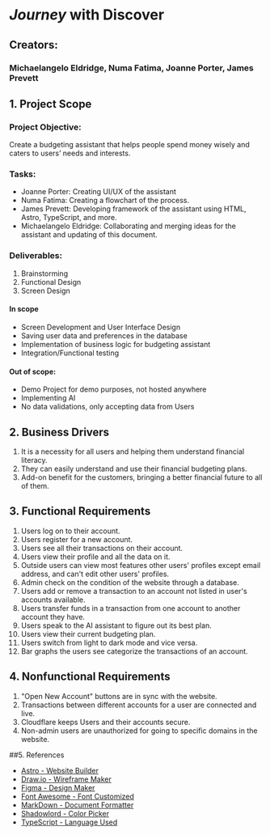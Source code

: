 # _Journey_ with Discover

## Creators:

### Michaelangelo Eldridge, Numa Fatima, Joanne Porter, James Prevett

## 1. Project Scope

### Project Objective:

Create a budgeting assistant that helps people spend money wisely and caters to users’ needs and interests.

### Tasks:

-   Joanne Porter: Creating UI/UX of the assistant
-   Numa Fatima: Creating a flowchart of the process.
-   James Prevett: Developing framework of the assistant using HTML, Astro, TypeScript, and more.
-   Michaelangelo Eldridge: Collaborating and merging ideas for the assistant and updating of this document.

### Deliverables:

1. Brainstorming
2. Functional Design
3. Screen Design

#### In scope

-   Screen Development and User Interface Design
-   Saving user data and preferences in the database
-   Implementation of business logic for budgeting assistant
-   Integration/Functional testing

#### Out of scope:

-   Demo Project for demo purposes, not hosted anywhere
-   Implementing AI
-   No data validations, only accepting data from Users

## 2. Business Drivers

1. It is a necessity for all users and helping them understand financial literacy.
2. They can easily understand and use their financial budgeting plans.
3. Add-on benefit for the customers, bringing a better financial future to all of them.

## 3. Functional Requirements

1. Users log on to their account.
2. Users register for a new account.
3. Users see all their transactions on their account.
4. Users view their profile and all the data on it.
5. Outside users can view most features other users' profiles except email address, and can't edit other users' profiles.
6. Admin check on the condition of the website through a database.
7. Users add or remove a transaction to an account not listed in user's accounts available.
8. Users transfer funds in a transaction from one account to another account they have.
9. Users speak to the AI assistant to figure out its best plan.
10. Users view their current budgeting plan.
11. Users switch from light to dark mode and vice versa.
12. Bar graphs the users see categorize the transactions of an account.

## 4. Nonfunctional Requirements

1. "Open New Account" buttons are in sync with the website.
2. Transactions between different accounts for a user are connected and live.
3. Cloudflare keeps Users and their accounts secure.
4. Non-admin users are unauthorized for going to specific domains in the website.

##5. References

-   [Astro - Website Builder](https://astro.build/)
-   [Draw.io - Wireframe Maker](https://draw.io/)
-   [Figma - Design Maker](https://figma.com)
-   [Font Awesome - Font Customized](https://fontawesome.com/icons)
-   [MarkDown - Document Formatter](https://markdownguide.org/)
-   [Shadowlord - Color Picker](https://noeldelgado.github.io/shadowlord/#8080d7)
-   [TypeScript - Language Used](https://www.typescriptlang.org/)
